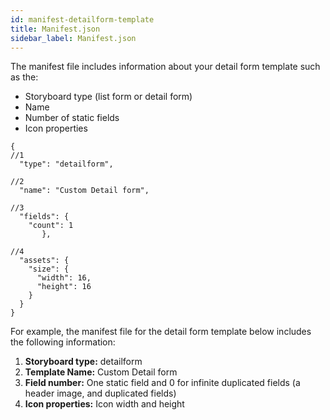 ```yaml
---
id: manifest-detailform-template
title: Manifest.json
sidebar_label: Manifest.json
---
```



The manifest file includes information about your detail form template such as the:
* Storyboard type (list form or detail form)
* Name 
* Number of static fields
* Icon properties



```
{
//1
  "type": "detailform",

//2
  "name": "Custom Detail form",

//3
  "fields": {
    "count": 1
       },

//4
  "assets": {
    "size": {
      "width": 16,
      "height": 16
    }
  }
}

```


For example, the manifest file for the detail form template below includes the following information:
1. **Storyboard type:** detailform
2. **Template Name:** Custom Detail form
3. **Field number:** One static field and 0 for infinite duplicated fields (a header image, and duplicated fields)
4. **Icon properties:** Icon width and height

